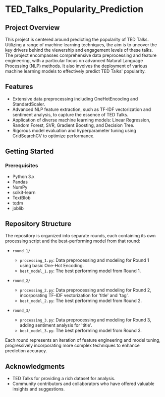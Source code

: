 # TED_Talks_Popularity_Prediction

## Project Overview
This project is centered around predicting the popularity of TED Talks. Utilizing a range of machine learning techniques, the aim is to uncover the key drivers behind the viewership and engagement levels of these talks. The project encompasses comprehensive data preprocessing and feature engineering, with a particular focus on advanced Natural Language Processing (NLP) methods. It also involves the deployment of various machine learning models to effectively predict TED Talks' popularity.

## Features
- Extensive data preprocessing including OneHotEncoding and StandardScaler.
- Advanced NLP feature extraction, such as TF-IDF vectorization and sentiment analysis, to capture the essence of TED Talks.
- Application of diverse machine learning models: Linear Regression, Random Forest, SVR, Gradient Boosting, and Decision Tree.
- Rigorous model evaluation and hyperparameter tuning using GridSearchCV to optimize performance.

## Getting Started

### Prerequisites
- Python 3.x
- Pandas
- NumPy
- scikit-learn
- TextBlob
- tqdm
- joblib

## Repository Structure
The repository is organized into separate rounds, each containing its own processing script and the best-performing model from that round:

- `round_1/`
  - `processing_1.py`: Data preprocessing and modeling for Round 1 using basic One-Hot Encoding.
  - `best_model_1.py`: The best performing model from Round 1.

- `round_2/`
  - `processing_2.py`: Data preprocessing and modeling for Round 2, incorporating TF-IDF vectorization for 'title' and 'tag'.
  - `best_model_2.py`: The best performing model from Round 2.

- `round_3/`
  - `processing_3.py`: Data preprocessing and modeling for Round 3, adding sentiment analysis for 'title'.
  - `best_model_3.py`: The best performing model from Round 3.

Each round represents an iteration of feature engineering and model tuning, progressively incorporating more complex techniques to enhance prediction accuracy.

## Acknowledgments
- TED Talks for providing a rich dataset for analysis.
- Community contributors and collaborators who have offered valuable insights and suggestions.


